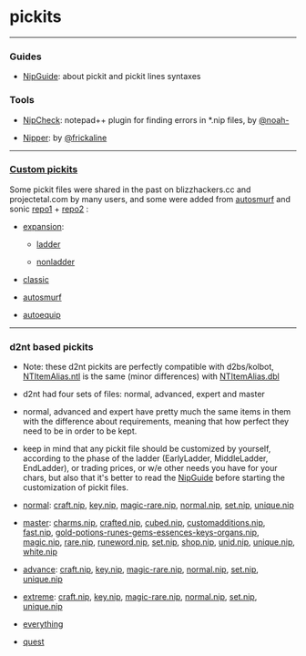 # pickits

---

### Guides

* [NipGuide](https://github.com/blizzhackers/pickits/blob/master/NipGuide.md/#nip-guide): about pickit and pickit lines syntaxes

### Tools

* [NipCheck](nipcheck/#nipcheck): notepad++ plugin for finding errors in *.nip files, by [@noah-](https://github.com/noah-)

* [Nipper](nipper/#nipper): by [@frickaline](https://github.com/frickaline)

---

### [Custom pickits](custom/#custom-pickits)

Some pickit files were shared in the past on blizzhackers.cc and projectetal.com by many users, and some were added from [autosmurf](https://github.com/blizzhackers/autosmurf/tree/master/d2bs/kolbot/pickit/autosmurf) and sonic [repo1](https://github.com/SetupSonic/clean-sonic/tree/master/pickit) + [repo2](https://github.com/SetupSonic/d2bot-with-kolbot-sonic/tree/master/d2bs/kolbot/pickit/Sonic) :

* [expansion](https://github.com/blizzhackers/pickits/tree/master/custom/expansion):

	* [ladder](https://github.com/blizzhackers/pickits/tree/master/custom/expansion/ladder)

	* [nonladder](https://github.com/blizzhackers/pickits/tree/master/custom/expansion/nonladder)

* [classic](https://github.com/blizzhackers/pickits/tree/master/custom/classic)

* [autosmurf](https://github.com/blizzhackers/pickits/tree/master/custom/autosmurf/#autosmurf)

* [autoequip](https://github.com/blizzhackers/pickits/tree/master/custom/autoequip#autoequip)

---

### d2nt based pickits

* Note: these d2nt pickits are perfectly compatible with d2bs/kolbot, [NTItemAlias.ntl](d2nt/NTItemAlias.ntl) is the same (minor differences) with [NTItemAlias.dbl](https://github.com/kolton/d2bot-with-kolbot/blob/master/d2bs/kolbot/libs/NTItemAlias.dbl)

* d2nt had four sets of files: normal, advanced, expert and master

* normal, advanced and expert have pretty much the same items in them with the difference about requirements, meaning that how perfect they need to be in order to be kept.

* keep in mind that any pickit file should be customized by yourself, according to the phase of the ladder (EarlyLadder, MiddleLadder, EndLadder), or trading prices, or w/e other needs you have for your chars, but also that it's better to read the [NipGuide](https://github.com/blizzhackers/pickits/blob/master/NipGuide.md/#nip-guide) before starting the customization of pickit files.

* [normal](https://github.com/blizzhackers/pickits/blob/master/d2nt/normal): [craft.nip](https://github.com/blizzhackers/pickits/blob/master/d2nt/normal/craft.nip), [key.nip](https://github.com/blizzhackers/pickits/blob/master/d2nt/normal/key.nip), [magic-rare.nip](https://github.com/blizzhackers/pickits/blob/master/d2nt/normal/magic-rare.nip), [normal.nip](https://github.com/blizzhackers/pickits/blob/master/d2nt/normal/normal.nip), [set.nip](https://github.com/blizzhackers/pickits/blob/master/d2nt/normal/set.nip), [unique.nip](https://github.com/blizzhackers/pickits/blob/master/d2nt/normal/unique.nip)

* [master](https://github.com/blizzhackers/pickits/blob/master/d2nt/master): 
[charms.nip](https://github.com/blizzhackers/pickits/blob/master/d2nt/master/charms.nip), [crafted.nip](https://github.com/blizzhackers/pickits/blob/master/d2nt/master/crafted.nip), [cubed.nip](https://github.com/blizzhackers/pickits/blob/master/d2nt/master/cubed.nip), [customadditions.nip](https://github.com/blizzhackers/pickits/blob/master/d2nt/master/customadditions.nip), [fast.nip](https://github.com/blizzhackers/pickits/blob/master/d2nt/master/fast.nip), [gold-potions-runes-gems-essences-keys-organs.nip](https://github.com/blizzhackers/pickits/blob/master/d2nt/master/gold-potions-runes-gems-essences-keys-organs.nip), [magic.nip](https://github.com/blizzhackers/pickits/blob/master/d2nt/master/magic.nip), [rare.nip](https://github.com/blizzhackers/pickits/blob/master/d2nt/master/rare.nip), [runeword.nip](https://github.com/blizzhackers/pickits/blob/master/d2nt/master/runeword.nip), [set.nip](https://github.com/blizzhackers/pickits/blob/master/d2nt/master/set.nip), [shop.nip](https://github.com/blizzhackers/pickits/blob/master/d2nt/master/shop.nip), [unid.nip](https://github.com/blizzhackers/pickits/blob/master/d2nt/master/unid.nip), [unique.nip](https://github.com/blizzhackers/pickits/blob/master/d2nt/master/unique.nip), [white.nip](https://github.com/blizzhackers/pickits/blob/master/d2nt/master/white.nip)

* [advance](https://github.com/blizzhackers/pickits/blob/master/d2nt/advance): [craft.nip](https://github.com/blizzhackers/pickits/blob/master/d2nt/advance/craft.nip), [key.nip](https://github.com/blizzhackers/pickits/blob/master/d2nt/advance/key.nip), [magic-rare.nip](https://github.com/blizzhackers/pickits/blob/master/d2nt/advance/magic-rare.nip), [normal.nip](https://github.com/blizzhackers/pickits/blob/master/d2nt/advance/normal.nip), [set.nip](https://github.com/blizzhackers/pickits/blob/master/d2nt/advance/set.nip), [unique.nip](https://github.com/blizzhackers/pickits/blob/master/d2nt/advance/unique.nip)

* [extreme](https://github.com/blizzhackers/pickits/blob/master/d2nt/extreme):  [craft.nip](https://github.com/blizzhackers/pickits/blob/master/d2nt/extreme/craft.nip), [key.nip](https://github.com/blizzhackers/pickits/blob/master/d2nt/extreme/key.nip), [magic-rare.nip](https://github.com/blizzhackers/pickits/blob/master/d2nt/extreme/magic-rare.nip), [normal.nip](https://github.com/blizzhackers/pickits/blob/master/d2nt/extreme/normal.nip), [set.nip](https://github.com/blizzhackers/pickits/blob/master/d2nt/extreme/set.nip), [unique.nip](https://github.com/blizzhackers/pickits/blob/master/d2nt/extreme/unique.nip)

* [everything](https://github.com/blizzhackers/pickits/blob/master/d2nt/everything.nip)

* [quest](https://github.com/blizzhackers/pickits/blob/master/d2nt/quest.nip)

